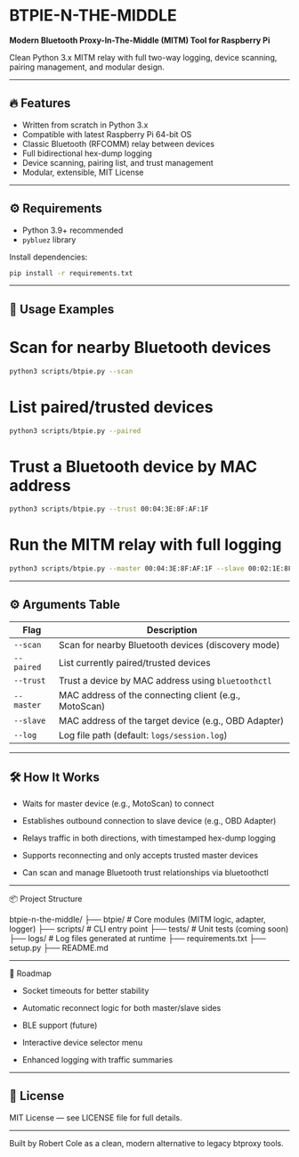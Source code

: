 # BTPIE-N-THE-MIDDLE

**Modern Bluetooth Proxy-In-The-Middle (MITM) Tool for Raspberry Pi**

Clean Python 3.x MITM relay with full two-way logging, device scanning, pairing management, and modular design.

---

## 🔥 Features

- Written from scratch in Python 3.x
- Compatible with latest Raspberry Pi 64-bit OS
- Classic Bluetooth (RFCOMM) relay between devices
- Full bidirectional hex-dump logging
- Device scanning, pairing list, and trust management
- Modular, extensible, MIT License

---

## ⚙️ Requirements

- Python 3.9+ recommended
- `pybluez` library

Install dependencies:

```bash
pip install -r requirements.txt
```

---

## 🚀 Usage Examples

# Scan for nearby Bluetooth devices
```bash
python3 scripts/btpie.py --scan
```
# List paired/trusted devices
```bash
python3 scripts/btpie.py --paired
```
# Trust a Bluetooth device by MAC address
```bash
python3 scripts/btpie.py --trust 00:04:3E:8F:AF:1F
```
# Run the MITM relay with full logging
```bash
python3 scripts/btpie.py --master 00:04:3E:8F:AF:1F --slave 00:02:1E:8F:AF:3F --log logs/session.log
```

---

## ⚙️ Arguments Table

| Flag       | Description                                           |
| ---------- | ----------------------------------------------------- |
| `--scan`   | Scan for nearby Bluetooth devices (discovery mode)    |
| `--paired` | List currently paired/trusted devices                 |
| `--trust`  | Trust a device by MAC address using `bluetoothctl`    |
| `--master` | MAC address of the connecting client (e.g., MotoScan) |
| `--slave`  | MAC address of the target device (e.g., OBD Adapter)  |
| `--log`    | Log file path (default: `logs/session.log`)           |

---

## 🛠 How It Works

* Waits for master device (e.g., MotoScan) to connect

* Establishes outbound connection to slave device (e.g., OBD Adapter)

* Relays traffic in both directions, with timestamped hex-dump logging

* Supports reconnecting and only accepts trusted master devices

* Can scan and manage Bluetooth trust relationships via bluetoothctl

---

📦 Project Structure

btpie-n-the-middle/
├── btpie/         # Core modules (MITM logic, adapter, logger)
├── scripts/       # CLI entry point
├── tests/         # Unit tests (coming soon)
├── logs/          # Log files generated at runtime
├── requirements.txt
├── setup.py
├── README.md

---

🧭 Roadmap

* Socket timeouts for better stability

* Automatic reconnect logic for both master/slave sides

* BLE support (future)

* Interactive device selector menu

* Enhanced logging with traffic summaries

---

## 📄 License

MIT License — see LICENSE file for full details.

---
Built by Robert Cole as a clean, modern alternative to legacy btproxy tools.




